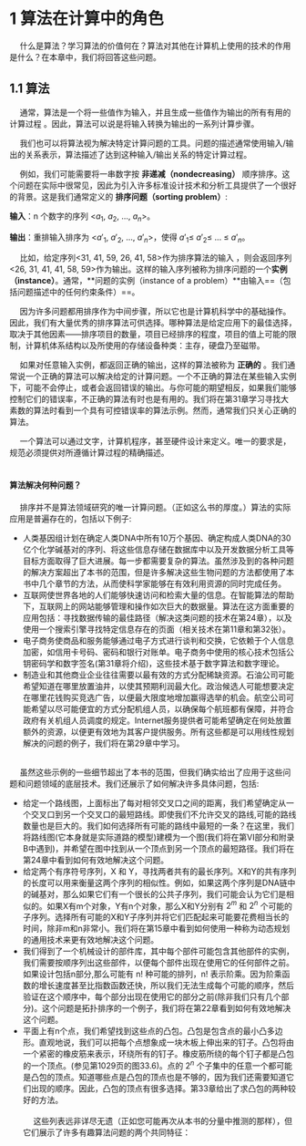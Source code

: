 # 1 算法在计算中的角色

&emsp; 什么是算法？学习算法的价值何在？算法对其他在计算机上使用的技术的作用是什么？在本章中，我们将回答这些问题。

## 1.1 算法

&emsp; 通常，算法是一个将一些值作为输入，并且生成一些值作为输出的所有有用的计算过程 。因此，算法可以说是将输入转换为输出的一系列计算步骤。

&emsp; 我们也可以将算法视为解决特定计算问题的工具。问题的描述通常使用输入/输出的关系表示，算法描述了达到这种输入/输出关系的特定计算过程。

&emsp; 例如，我们可能需要将一串数字按 **非递减（nondecreasing）** 顺序排序。这个问题在实际中很常见，因此为引入许多标准设计技术和分析工具提供了一个很好的背景。这是我们通常定义的 **排序问题（sorting problem）**:

**输入**：n 个数字的序列 <$a_1$, $a_2$, ..., $a_n$>。

**输出**：重排输入排序为 <$a'_1$, $a'_2$, ..., $a'_n$>，使得 $a'_1$≤ $a'_2$≤ ... ≤ $a'_n$。

&emsp; 比如，给定序列<31, 41, 59, 26, 41, 58>作为排序算法的输入 ，则会返回序列<26, 31, 41, 41, 58, 59>作为输出。这样的输入序列被称为排序问题的一个**实例（instance）**。通常，**问题的实例（instance of a problem）**由输入==（包括问题描述中的任何约束条件）==。

&emsp; 因为许多问题都用排序作为中间步骤，所以它也是计算机科学中的基础操作。因此，我们有大量优秀的排序算法可供选择。哪种算法是给定应用下的最佳选择，取决于其他因素——排序项目的数量，项目已经排序的程度，项目的值上可能的限制，计算机体系结构以及所使用的存储设备种类：主存，硬盘乃至磁带。

&emsp; 如果对任意输入实例，都返回正确的输出，这样的算法被称为 **正确的** 。我们通常说一个正确的算法可以解决给定的计算问题。一个不正确的算法在某些输入实例下，可能不会停止，或者会返回错误的输出。与你可能的期望相反，如果我们能够控制它们的错误率，不正确的算法有时也是有用的。我们将在第31章学习寻找大素数的算法时看到一个具有可控错误率的算法示例。然而，通常我们只关心正确的算法。

&emsp; 一个算法可以通过文字，计算机程序，甚至硬件设计来定义。唯一的要求是，规范必须提供对所遵循计算过程的精确描述。<br><br>

#### 算法解决何种问题？

 &emsp; 排序并不是算法领域研究的唯一计算问题。（正如这么书的厚度。）算法的实际应用是普遍存在的，包括以下例子:

- 人类基因组计划在确定人类DNA中所有10万个基因、确定构成人类DNA的30亿个化学碱基对的序列、将这些信息存储在数据库中以及开发数据分析工具等目标方面取得了巨大进展。每一步都需要复杂的算法。虽然涉及到的各种问题的解决方案超出了本书的范围，但是许多解决这些生物问题的方法都使用了本书中几个章节的方法，从而使科学家能够在有效利用资源的同时完成任务。
- 互联网使世界各地的人们能够快速访问和检索大量的信息。在智能算法的帮助下，互联网上的网站能够管理和操作如次巨大的数据量。算法在这方面重要的应用包括：寻找数据传输的最佳路径（解决这类问题的技术在第24章），以及使用一个搜索引擎寻找特定信息存在的页面（相关技术在第11章和第32张）。
- 电子商务使商品和服务能够通过电子方式进行谈判和交换，它依赖于个人信息加密，如信用卡号码、密码和银行对账单。电子商务中使用的核心技术包括公钥密码学和数字签名(第31章将介绍)，这些技术基于数字算法和数字理论。
- 制造业和其他商业企业往往需要以最有效的方式分配稀缺资源。石油公司可能希望知道在哪里放置油井，以使其预期利润最大化。政治候选人可能想要决定在哪里花钱购买竞选广告，以便最大限度地增加赢得选举的机会。航空公司可能希望以尽可能便宜的方式分配机组人员，以确保每个航班都有保障，并符合政府有关机组人员调度的规定。Internet服务提供者可能希望确定在何处放置额外的资源，以便更有效地为其客户提供服务。所有这些都是可以用线性规划解决的问题的例子，我们将在第29章中学习。<br><br>

&emsp; 虽然这些示例的一些细节超出了本书的范围，但我们确实给出了应用于这些问题和问题领域的底层技术。我们还展示了如何解决许多具体问题，包括:

- 给定一个路线图，上面标出了每对相邻交叉口之间的距离，我们希望确定从一个交叉口到另一个交叉口的最短路线。即使我们不允许交叉的路线,可能的路线数量也是巨大的。我们如何选择所有可能的路线中最短的一条？在这里，我们将路线图(它本身就是实际道路的模型)建模为一个图(我们将在第VI部分和附录B中遇到)，并希望在图中找到从一个顶点到另一个顶点的最短路径。我们将在第24章中看到如何有效地解决这个问题。
- 给定两个有序符号序列，X 和 Y，寻找两者共有的最长序列。X和Y的共有序列的长度可以用来衡量这两个序列的相似性。例如，如果这两个序列是DNA链中的碱基对，那么如果它们有一个很长的公共子序列，我们可能会认为它们是相似的。如果X有m个对象，Y有n个对象，那么X和Y分别有 $2^m$ 和 $2^n$ 个可能的子序列。选择所有可能的X和Y子序列并将它们匹配起来可能要花费相当长的时间，除非m和n非常小。我们将在第15章中看到如何使用一种称为动态规划的通用技术来更有效地解决这个问题。
- 我们得到了一个机械设计的部件库，其中每个部件可能包含其他部件的实例，我们需要按顺序列出这些部件，以便每个部件出现在使用它的任何部件之前。如果设计包括n部分,那么可能有 n! 种可能的排列，n! 表示阶乘。因为阶乘函数的增长速度甚至比指数函数还快，所以我们无法生成每个可能的顺序，然后验证在这个顺序中，每个部分出现在使用它的部分之前(除非我们只有几个部分)。这个问题是拓扑排序的一个例子，我们将在第22章看到如何有效地解决这个问题。
- 平面上有n个点，我们希望找到这些点的凸包。凸包是包含点的最小凸多边形。直观地说，我们可以把每个点想象成一块木板上伸出来的钉子。凸包将由一个紧密的橡皮筋来表示，环绕所有的钉子。橡皮筋所绕的每个钉子都是凸包的一个顶点。(参见第1029页的图33.6)。点的 $2^n$ 个子集中的任意一个都可能是凸包的顶点。知道哪些点是凸包的顶点也是不够的，因为我们还需要知道它们出现的顺序。因此，凸包的顶点有很多选择。第33章给出了求凸包的两种较好的方法。<br><br>&emsp; 这些列表远非详尽无遗（正如您可能再次从本书的分量中推测的那样），但它们展示了许多有趣算法问题的两个共同特征：